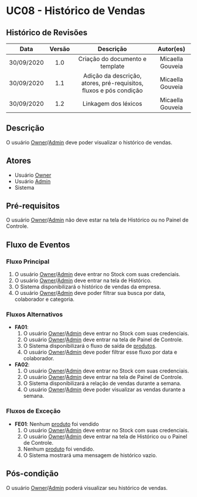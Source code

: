 # UC08 - Histórico de Vendas

## Histórico de Revisões

| Data | Versão | Descrição | Autor(es) |
|:----:|:------:|:---------:|:---------:|
| 30/09/2020 | 1.0 | Criação do documento e template | Micaella Gouveia |
| 30/09/2020 | 1.1 | Adição da descrição, atores, pré-requisitos, fluxos e pós condição | Micaella Gouveia |
| 30/09/2020 | 1.2 | Linkagem dos léxicos | Micaella Gouveia |

## Descrição
O usuário [Owner](Modeling/objeto?id=Owner)/[Admin](Modeling/objeto?id=Admin) deve poder visualizar o histórico de vendas.

## Atores
* Usuário [Owner](Modeling/objeto?id=Owner)
* Usuário [Admin](Modeling/objeto?id=Admin)
* Sistema

## Pré-requisitos
O usuário [Owner](Modeling/objeto?id=Owner)/[Admin](Modeling/objeto?id=Admin) não deve estar na tela de Histórico ou no Painel de Controle.


## Fluxo de Eventos
### Fluxo Principal
1. O usuário [Owner](Modeling/objeto?id=Owner)/[Admin](Modeling/objeto?id=Admin) deve entrar no Stock com suas credenciais.
2. O usuário [Owner](Modeling/objeto?id=Owner)/[Admin](Modeling/objeto?id=Admin) deve entrar na tela de Histórico.
3. O Sistema disponibilizará o histórico de vendas da empresa.
4. O usuário [Owner](Modeling/objeto?id=Owner)/[Admin](Modeling/objeto?id=Admin) deve poder filtrar sua busca por data, colaborador e categoria.


### Fluxos Alternativos
* **FA01**:
    1. O usuário [Owner](Modeling/objeto?id=Owner)/[Admin](Modeling/objeto?id=Admin) deve entrar no Stock com suas credenciais.
    2. O usuário [Owner](Modeling/objeto?id=Owner)/[Admin](Modeling/objeto?id=Admin) deve entrar na tela de Painel de Controle.
    3. O Sistema disponibilizará o fluxo de saída de [produtos](Modeling/objeto?id=Produto).
    4. O usuário [Owner](Modeling/objeto?id=Owner)/[Admin](Modeling/objeto?id=Admin) deve poder filtrar esse fluxo por data e colaborador.
* **FA02**:
    1. O usuário [Owner](Modeling/objeto?id=Owner)/[Admin](Modeling/objeto?id=Admin) deve entrar no Stock com suas credenciais.
    2. O usuário [Owner](Modeling/objeto?id=Owner)/[Admin](Modeling/objeto?id=Admin) deve entrar na tela de Painel de Controle.
    3. O Sistema disponibilizará a relação de vendas durante a semana.
    4. O usuário [Owner](Modeling/objeto?id=Owner)/[Admin](Modeling/objeto?id=Admin) deve poder visualizar as vendas durante a semana.


### Fluxos de Exceção
* **FE01**: Nenhum [produto](Modeling/objeto?id=Produto) foi vendido
    1. O usuário [Owner](Modeling/objeto?id=Owner)/[Admin](Modeling/objeto?id=Admin) deve entrar no Stock com suas credenciais.
    2. O usuário [Owner](Modeling/objeto?id=Owner)/[Admin](Modeling/objeto?id=Admin) deve entrar na tela de Histórico ou o Painel de Controle.
    3. Nenhum [produto](Modeling/objeto?id=Produto) foi vendido.
    4. O Sistema mostrará uma mensagem de histórico vazio.


## Pós-condição
O usuário [Owner](Modeling/objeto?id=Owner)/[Admin](Modeling/objeto?id=Admin) poderá visualizar seu histórico de vendas.
